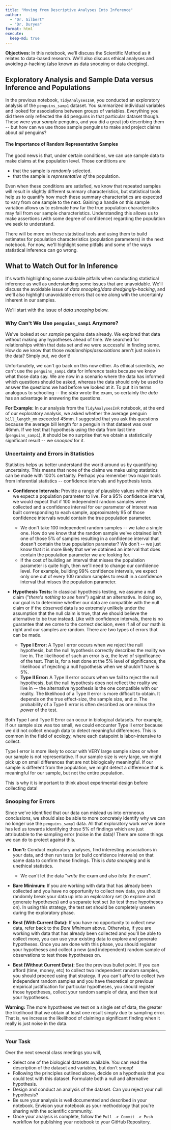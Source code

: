 ```yaml
---
title: "Moving from Descriptive Analyses Into Inference"
author: 
  - "Dr. Gilbert" 
  - "Dr. Duryea"
format: html
execute:
  keep-md: true
---
```






**Objectives:** In this notebook, we'll discuss the Scientific Method as it relates to data-based research. We'll also discuss ethical analyses and avoiding $p$-hacking (also known as data snooping or data dredging).

## Exploratory Analysis and Sample Data versus Inference and Populations

In the previous notebook, `TidyAnalysesInR`, you conducted an exploratory analysis of the `penguins_samp1` dataset. You summarized individual variables and looked for associations between groups of variables. Everything you did there only reflected the $44$ penguins in that particular dataset though. These were your *sample* penguins, and you did a great job describing them -- but how can we use those sample penguins to make and project claims about *all* penguins?

#### The Importance of Random Representative Samples

The good news is that, under certain conditions, we can use sample data to make claims at the population level. Those conditions are 

+ that the sample is *randomly* selected. 
+ that the sample is *representative of* the population.

Even when these conditions are satisfied, we know that repeated samples will result in slightly different summary characteristics, but statistical tools help us to quantify how much these summary characteristics are expected to vary from one sample to the next. Gaining a handle on this sample variation allows us to estimate how far the true population characteristics may fall from our sample characteristics. Understanding this allows us to make assertions (with some degree of confidence) regarding the population we seek to understand.

There will be more on these statistical tools and using them to build estimates for population characteristics (population parameters) in the next notebook. For now, we'll highlight some pitfalls and some of the ways statistical inference can go wrong.

## What to Watch Out for In Inference

It's worth highlighting some avoidable pitfalls when conducting statistical inference as well as understanding some issues that are unavoidable. We'll discuss the avoidable issue of *data snooping*/*data dredging*/*p-hacking*, and we'll also highlight unavoidable errors that come along with the uncertainty inherent in our samples. 

We'll start with the issue of *data snooping* below.

### Why Can't We Use `penguins_samp1` Anymore?

We've looked at our *sample* penguins data already. We explored that data without making any hypotheses ahead of time. We searched for relationships within that data set and we were successful in finding some. How do we know that those *relationships*/*associations* aren't just noise in the data? Simply put, we don't! 

Unfortunately, we can't go back on this now either. As ethical scientists, we can't use the `penguins_samp1` data for inference tasks because we know what those data say. We are now in a scenario where the data has informed which questions should be asked, whereas the data should only be used to answer the questions we had before we looked at it. To put it in terms analogous to schooling -- the *data* wrote the exam, so certainly the *data* has an advantage in answering the questions.

**For Example:** In our analysis from the `TidyAnalysesInR` notebook, at the end of our exploratory analysis, we asked whether the average penguin `bill_length_mm` exceeded $45$mm. I suggested that you ask this questions because the average bill length for a penguin in that dataset was over $46$mm. If we test that hypothesis using the data from last time (`penguins_samp1`), it should be no surprise that we obtain a statistically significant result -- we *snooped* for it.

### Uncertainty and Errors in Statistics

Statistics helps us better understand the world around us by quantifying uncertainty. This means that none of the claims we make using statistics can be made with 100% certainty. Perhaps you remember two major tools from inferential statistics -- confidence intervals and hypothesis tests.

+ **Confidence Intervals:** Provide a range of plausible values within which we expect a population parameter to live. For a 95% confidence interval, we would expect that if 100 independent random samples were collected and a confidence interval for our parameter of interest was built corresponding to each sample, approximately 95 of those confidence intervals would contain the true population parameter. 

  + We don't take 100 independent random samples -- we take a single one. How do we know that the random sample we've obtained isn't one of those 5% of samples resulting in a confidence interval that doesn't contain the true population parameter? We don't -- we just know that it is more likely that we've obtained an interval that does contain the population parameter we are looking for.
  + If the cost of building an interval that misses the population parameter is quite high, then we'll need to change our confidence level. For example, building 99% confidence intervals, we expect only one out of every 100 random samples to result in a confidence interval that misses the population parameter.
  
+ **Hypothesis Tests:** In classical hypothesis testing, we assume a null claim ("*there's nothing to see here*") against an alternative. In doing so, our goal is to determine whether our data are compatible with the null claim or if the observed data is so extremely unlikely under the assumption that the null claim is true, that we should believe the alternative to be true instead. Like with confidence intervals, there is no guarantee that we come to the correct decision, even if all of our math is right and our samples are random. There are two types of errors that can be made.

  + **Type I Error:** A Type I error occurs when we reject the null hypothesis, but the null hypothesis correctly describes the reality we live in. The likelihood of such an error is $\alpha$, the level of significance of the test. That is, for a test done at the 5% level of significance, the likelihood of rejecting a null hypothesis when we shouldn't have is 5%.
  + **Type II Error:** A Type II error occurs when we fail to reject the null hypothesis, but the null hypothesis does not reflect the reality we live in -- the alternative hypothesis is the one compatible with our reality. The likelihood of a Type II error is more difficult to obtain. It depends on the true effect-size, the sample size, and $\alpha$. The probability of a Type II error is often described as one minus the *power* of the test.
  
Both Type I and Type II Error can occur in biological datasets. For example, if our sample size was too small, we could encounter Type II error because we did not collect enough data to detect meaningful differences. This is common in the field of ecology, where each datapoint is labor-intensive to collect.

Type I error is more likely to occur with VERY large sample sizes or when our sample is not representative. If our sample size is very large, we might pick up on small differences that are not biologically meaningful. If our sample is different from the population, we might detect a difference that is meaningful for our sample, but not the entire population.

This is why it is important to think about experimental design before collecting data!

### Snooping for Errors

Since we've identified that our data can mislead us into erroneous conclusions, we should also be able to more concretely identify why we can no longer use the `penguins_samp1` data. All that exploratory work we've done has led us towards identifying those 5% of findings which are just attributable to the sampling error (noise in the data)! There are some things we can do to protect against this.

+ **Don't:** Conduct exploratory analyses, find interesting associations in your data, and then run tests (or build confidence intervals) on that same data to confirm those findings. This is *data snooping* and is unethical statistics.

  + We can't let the data "*write* the exam and also *take* the exam".
  
+ **Bare Minimum:** If you are working with data that has already been collected and you have no opportunity to collect new data, you should randomly break your data up into an exploratory set (to explore and generate hypotheses) and a separate test set (to test those hypotheses on). In using this strategy, the test set should be completely unseen during the exploratory phase.
+ **Best (With Current Data):** If you have no opportunity to collect new data, refer back to the *Bare Minimum* above. Otherwise, if you are working with data that has already been collected and you'll be able to collect more, you can use your existing data to explore and generate hypotheses. Once you are done with this phase, you should register your hypotheses and collect a new (and independent) random sample of observations to test those hypotheses on.
+ **Best (Without Current Data):** See the previous bullet point. If you can afford (time, money, etc) to collect two independent random samples, you should proceed using that strategy. If you can't afford to collect two independent random samples and you have theoretical or previous empirical justification for particular hypotheses, you should register those hypotheses, collect your random sample of data, and then test your hypotheses.

**Warning:** The more hypotheses we test on a single set of data, the greater the likelihood that we obtain at least one result simply due to sampling error. That is, we increase the likelihood of claiming a significant finding when it really is just noise in the data.

***

### Your Task

Over the next several class meetings you will, 

+ Select one of the biological datasets available. You can read the description of the dataset and variables, but don't snoop!
+ Following the principles outlined above, decide on a hypothesis that you could test with this dataset. Formulate both a null and alternative hypothesis.
+ Design and conduct an analysis of the dataset. Can you reject your null hypothesis?
+ Be sure your analysis is well documented and described in your notebook. Envision your notebook as your methodology that you're sharing with the scientific community. 
+ Once your analysis is complete, follow the `Pull -> Commit -> Push` workflow for publishing your notebook to your GitHub Repository.

